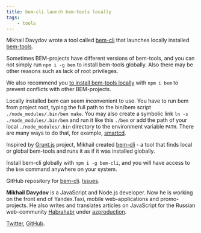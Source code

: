 ```yaml
---
title: bem-cli launch bem-tools locally
tags:
    - tools
---
```


Mikhail Davydov wrote a tool called [bem-cli](https://github.com/bem/bem-cli) that launches locally 
installed [bem-tools](http://bem.info/tools/bem/).

Sometimes BEM-projects have different versions of bem-tools, and you can not simply run `npm i -g bem` 
to install bem-tools globally. Also there may be other reasons such as lack of root privileges.

We also recommend you [to install bem-tools locally](http://bem.info/tools/bem/installation/) with `npm i bem` 
to prevent conflicts with other BEM-projects.

Locally installed bem can seem inconvenient to use. You have to run bem from project root, typing the full path to the
bin/bem script `./node_modules/.bin/bem make`. You may also create a symbolic link `ln -s ./node_modules/.bin/bem` 
and run it like this `./bem` or add the path of your local `./node_modules/.bin` directory to the environment 
variable `PATH`. There are many ways to do that, for example, [smartcd](http://bem.info/articles/smartcd/).

Inspired by [Grunt.js](http://gruntjs.com/) project, Mikhail created [bem-cli](https://github.com/bem/bem-cli/blob/master/bin/bem) - 
a tool that finds local or global bem-tools and runs it as if it was installed globally.

Install bem-cli globally with  `npm i -g bem-cli`, and you will have access to the `bem` command anywhere on your system.

GitHub repository for [bem-cli](https://github.com/bem/bem-cli). 
[Issues](ttps://github.com/bem/bem-cli/issues).

**Mikhail Davydov** is a JavaScript and Node.js developer. Now he is working on the front end of Yandex.Taxi, 
mobile web-applications and promo-projects. He also writes and translates articles on JavaScript for the 
Russian web-community [Habrahabr](http://habrahabr.ru/) under [azproduction](http://habrahabr.ru/users/azproduction/).

[Twitter](https://twitter.com/azproduction), [GitHub](http://github.com/azproduction).
